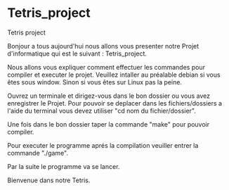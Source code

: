 # Tetris_project
Tetris project

Bonjour a tous aujourd'hui nous allons vous presenter notre Projet d'informatique qui est le suivant : Tetris_project.

Nous allons vous expliquer comment effectuer les commandes pour compiler et executer le projet. Veuillez intaller au préalable debian si vous êtes sous window. Sinon si vous êtes sur Linux pas la peine.

Ouvrez un terminale et dirigez-vous dans le bon dossier ou vous avez enregistrer le Projet. Pour pouvoir se deplacer dans les fichiers/dossiers a l'aide du terminal vous devez utiliser "cd nom du fichier/dossier".

Une fois dans le bon dossier taper la commande "make" pour pouvoir compiler.

Pour executer le programme aprés la compilation veuiller entrer la commande "./game".

Par la suite le programme va se lancer.

Bienvenue dans notre Tetris.
